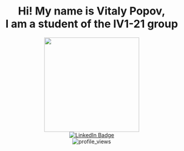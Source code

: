 <h1 align = center>Hi! My name is Vitaly Popov, <br>I am a student of the IV1-21 group</h1>

<div align="center">
  <img src="https://media.giphy.com/media/3kPDmoWdBpQPNhCnUG/giphy.gif" width="250"/>
    <div id="badges">
    <a href="https://vk.com/vpopov23">
      <img src="https://img.shields.io/badge/VKONTAKTE-blue?style=for-the-badge&logo=vk&logoColor=white" alt="LinkedIn Badge"/>
    </a>
  </div>
  <img src="https://komarev.com/ghpvc/?username=VitaliiPopov00&style=flat-square&color=blue" alt="profile_views"/>
</div>

<!-- ![VitaliiPopov00 snake gif](https://github.com/VitaliiPopov00/VitaliiPopov00/blob/output/github-contribution-grid-snake.svg) -->
